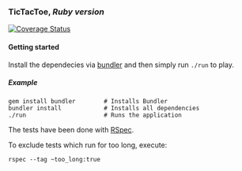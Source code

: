 ### TicTacToe, *Ruby version*

[![Coverage Status](https://coveralls.io/repos/github/Manzanit0/TicTacToeRB/badge.svg?branch=master)](https://coveralls.io/github/Manzanit0/TicTacToeRB?branch=master)

#### Getting started

Install the dependecies via [bundler](https://bundler.io/) and then simply run `./run` to play.

##### Example
 ```
 gem install bundler        # Installs Bundler
 bundler install            # Installs all dependencies
 ./run                      # Runs the application
 ```
 
 The tests have been done with [RSpec](http://rspec.info/).

 To exclude tests which run for too long, execute:
 ```
 rspec --tag ~too_long:true
 ```
